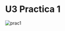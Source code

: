 # U3 Practica 1

![prac1](https://github.com/JucaLozte/U3_Practica-1/assets/148293086/b607e67b-485d-4b0e-ade5-b47f58af7ccb)
